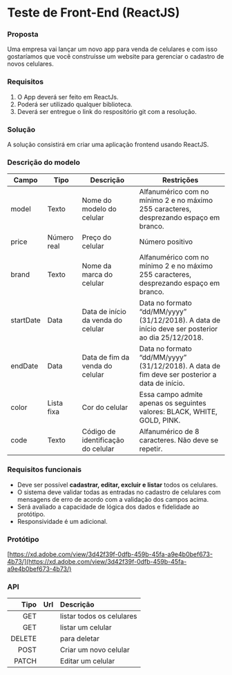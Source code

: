 
# Teste de Front-End (ReactJS)
### Proposta
Uma empresa vai lançar um novo app para venda de celulares e com isso gostaríamos que você construísse um website para gerenciar o cadastro de novos celulares.

### Requisitos
1. O App deverá ser feito em ReactJs.
2. Poderá ser utilizado qualquer biblioteca.
3. Deverá ser entregue o link do respositório git com a resolução.

### Solução
A solução consistirá em criar uma aplicação frontend usando ReactJS.

### Descrição do modelo
| Campo | Tipo | Descrição | Restrições |
|--|--|--|--|
| model | Texto | Nome do modelo do celular | Alfanumérico com no mínimo 2 e no máximo 255 caracteres, desprezando espaço em branco. |
| price | Número real | Preço do celular | Número positivo |
| brand | Texto | Nome da marca do celular | Alfanumérico com no mínimo 2 e no máximo 255 caracteres, desprezando espaço em branco. |
| startDate | Data | Data de início da venda do celular | Data no formato “dd/MM/yyyy” (31/12/2018). A data de início deve ser posterior ao dia 25/12/2018. |
| endDate | Data | Data de fim da venda do celular | Data no formato “dd/MM/yyyy” (31/12/2018). A data de fim deve ser posterior a data de início. |
| color | Lista fixa | Cor do celular | Essa campo admite apenas os seguintes valores: BLACK, WHITE, GOLD, PINK. |
| code | Texto | Código de identificação do celular | Alfanumérico de 8 caracteres. Não deve se repetir. |

### Requisitos funcionais
- Deve ser possível **cadastrar, editar, excluir e listar** todos os celulares. 
- O sistema deve validar todas as entradas no cadastro de celulares com mensagens de erro de acordo com a validação dos campos acima.
- Será avaliado a capacidade de lógica dos dados e fidelidade ao protótipo.
- Responsividade é um adicional.

### Protótipo
[https://xd.adobe.com/view/3d42f39f-0dfb-459b-45fa-a9e4b0bef673-4b73/](https://xd.adobe.com/view/3d42f39f-0dfb-459b-45fa-a9e4b0bef673-4b73/)

### API
| Tipo | Url | Descrição | 
| ------: | :------: | :------ | 
| GET |  | listar todos os celulares| 
| GET |  | listar um celular | 
| DELETE |  | para deletar| 
| POST |  | Criar um novo celular | 
| PATCH |  | Editar um celular | 
